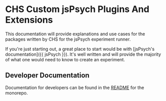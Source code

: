 # CHS Custom jsPsych Plugins And Extensions

This documentation will provide explanations and use cases for the packages written by CHS for the jsPsych experiment runner.

If you're just starting out, a great place to start would be with [jsPsych's documentation]({{ jsPsych }}). It's well written and will provide the majority of what one would need to know to create an experiment.

## Developer Documentation

Documentation for developers can be found in the [README](https://github.com/lookit/lookit-jspsych) for the monorepo.
